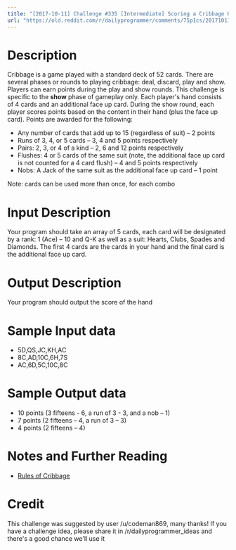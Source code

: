 ```yaml
---
title: "[2017-10-11] Challenge #335 [Intermediate] Scoring a Cribbage Hand"
url: "https://old.reddit.com/r/dailyprogrammer/comments/75p1cs/20171011_challenge_335_intermediate_scoring_a/"
---
```


# Description


Cribbage is a game played with a standard deck of 52 cards. There are several phases or rounds to playing cribbage: deal, discard, play and show. Players can earn points during the play and show rounds. This challenge is specific to the **show** phase of gameplay only. Each player's hand consists of 4 cards and an additional face up card. During the show round, each player scores points based on the content in their hand (plus the face up card). Points are awarded for the following:


* Any number of cards that add up to 15 (regardless of suit) – 2 points
* Runs of 3, 4, or 5 cards – 3, 4 and 5 points respectively 
* Pairs: 2, 3, or 4 of a kind – 2, 6 and 12 points respectively
* Flushes: 4 or 5 cards of the same suit (note, the additional face up card is not counted for a 4 card flush) – 4 and 5 points respectively
* Nobs: A Jack of the same suit as the additional face up card – 1 point

Note: cards can be used more than once, for each combo


# Input Description


Your program should take an array of 5 cards, each card will be designated by a rank: 1 (Ace) – 10 and Q-K as well as a suit: Hearts, Clubs, Spades and Diamonds. The first 4 cards are the cards in your hand and the final card is the additional face up card.


# Output Description 


Your program should output the score of the hand


# Sample Input data


* 5D,QS,JC,KH,AC
* 8C,AD,10C,6H,7S
* AC,6D,5C,10C,8C


# Sample Output data


* 10 points (3 fifteens - 6, a run of 3 - 3, and a nob – 1)
* 7 points (2 fifteens – 4, a run of 3 – 3)
* 4 points (2 fifteens – 4)


# Notes and Further Reading


* [Rules of Cribbage](http://en.wikipedia.org/wiki/Rules_of_cribbage)

# Credit

This challenge was suggested by user /u/codeman869, many thanks! If you have a challenge idea, please share it in /r/dailyprogrammer_ideas and there's a good chance we'll use it